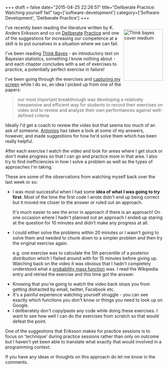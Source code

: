 +++
draft = false
date="2015-04-25 22:26:51"
title="Deliberate Practice: Watching yourself fail"
tag=['software-development']
category=['Software Development', 'Deliberate Practice']
+++

<div style="float:right">

<img src="{{<siteurl>}}/uploads/2015/04/think_bayes_cover_medium.png" alt="Think bayes cover medium" title="think_bayes_cover_medium.png" border="0" width="125" height="164" /></div>

<p>I've recently been reading the literature written by K. Anders Eriksson and co on <a href="https://www.scribd.com/doc/54636778/2009-Ericsson-K-a-Discovering-Deliberate-Practice-Activities-That-Overcome-Plateaus-and-Limits-on-Improvement-of-Performance">Deliberate</a> <a href="https://www.scribd.com/doc/194207680/The-Rigorous-Aplication-of-Deliberate-Practice">Practice</a> and one of the suggestions for increasing our competence at a skill is to put ourselves in a situation where we can fail.
</p>


<p>
I've been reading <a href="http://greenteapress.com/thinkbayes/">Think Bayes</a> - an introductory text on Bayesian statistics, something I know nothing about - and each chapter concludes with a set of exercises to practice, a potentially perfect exercise in failure!
</p>


<p>
I've been going through the exercises and <a href="https://www.techsmith.com/camtasia.html">capturing my screen</a> while I do so, an idea I picked up from one of the papers:
</p>


<blockquote>
our most important breakthrough was developing a relatively inexpensive and efficient way for students to record their exercises on video and to review and analyze their own performances against well-defined criteria 
</blockquote>

<p>
Ideally I'd get a coach to review the video but that seems too much of an ask of someone. <a href="https://twitter.com/tonkouts">Antonios</a> has taken a look at some of my answers, however, and made suggestions for how he'd solve them which has been really helpful.</p>
 

<p>
After each exercise I watch the video and look for areas where I get stuck or don't make progress so that I can go and practice more in that area. I also try to find inefficiencies in how I solve a problem as well as the types of approaches I'm taking.
</p>


<p>
These are some of the observations from watching myself back over the last week or so:
</p>


<ul>

<li>
I was most successful when I had some <strong>idea of what I was going to try first</strong>. Most of the time the first code I wrote didn't end up being correct but it moved me closer to the answer or ruled out an approach.

It's much easier to see the error in approach if there is an approach! On one occasion where I hadn't planned out an approach I ended up staring at the question for 10 minutes and didn't make any progress at all. 
</li>
<li>
I could either solve the problems within 20 minutes or I wasn't going to solve them and needed to chunk down to a simpler problem and then try the original exercise again. 

e.g. one exercise was to calculate the 5th percentile of a posterior distribution which I flailed around with for 15 minutes before giving up. Watching back on the video it was obvious that I hadn't completely understood what a <a href="http://en.wikipedia.org/wiki/Probability_mass_function">probability mass function</a> was. I read the Wikipedia entry and retried the exercise and this time got the answer.
</li>
<li>Knowing that you're going to watch the video back stops you from getting distracted by email, twitter, Facebook etc.
</li>

<li>
It's a painful experience watching yourself struggle - you can see exactly which functions you don't know or things you need to look up on Google. 
</li>
<li>
I deliberately don't copy/paste any code while doing these exercises. I want to see how well I can do the exercises from scratch so that would defeat the point.
</li>
</ul>

<p>
One of the suggestions that Eriksson makes for practice sessions is to focus on 'technique' during practice sessions rather than only on outcome but I haven't yet been able to translate what exactly that would involved in a programming context.
</p>


<p>
If you have any ideas or thoughts on this approach do let me know in the comments.
</p>

